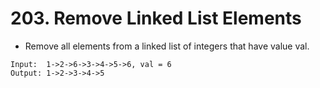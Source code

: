 # 203. Remove Linked List Elements
* Remove all elements from a linked list of integers that have value val.
```text
Input:  1->2->6->3->4->5->6, val = 6
Output: 1->2->3->4->5
```
